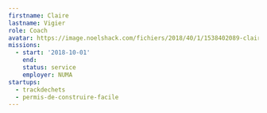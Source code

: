 ```yaml
---
firstname: Claire
lastname: Vigier
role: Coach
avatar: https://image.noelshack.com/fichiers/2018/40/1/1538402089-claire.jpeg
missions:
  - start: '2018-10-01'
    end:
    status: service
    employer: NUMA
startups:
  - trackdechets
  - permis-de-construire-facile
---
```

